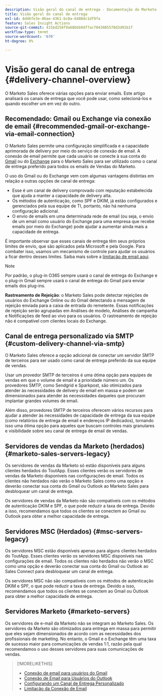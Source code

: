 ```yaml
---
description: Visão geral do canal de entrega - Documentação do Marketo - Documentação do produto
title: Visão geral do canal de entrega
exl-id: 8dd6fe3e-86ae-4361-bc0a-6488dc1df9fa
feature: Sales Insight Actions
source-git-commit: 431bd258f9a68bbb9df7acf043085578d3d91b1f
workflow-type: tm+mt
source-wordcount: '670'
ht-degree: 0%

---
```


# Visão geral do canal de entrega {#delivery-channel-overview}

O Marketo Sales oferece várias opções para enviar emails. Este artigo analisará os canais de entrega que você pode usar, como selecioná-los e quando escolher um em vez do outro.

## Recomendado: Gmail ou Exchange via conexão de email {#recommended-gmail-or-exchange-via-email-connection}

O Marketo Sales permite uma configuração simplificada e a capacidade aprimorada de delivery por meio do serviço de conexão de email. A conexão de email permite que cada usuário se conecte à sua conta do [Gmail](/help/marketo/product-docs/marketo-sales-connect/email-plugins/gmail/email-connection-for-gmail-users.md) ou do [Exchange](/help/marketo/product-docs/marketo-sales-connect/email-plugins/msc-for-outlook/email-connection-for-outlook-users.md) para o Marketo Sales para ser utilizado como o canal de entrega preferido para todos os emails de Vendas do Marketo.

O uso do Gmail ou do Exchange vem com algumas vantagens distintas em relação a outras opções de canal de entrega:

* Esse é um canal de delivery comprovado com reputação estabelecida que ajuda a manter a capacidade de delivery alta.
* Os métodos de autenticação, como SPF e DKIM, já estão configurados e gerenciados pela sua equipe de TI, portanto, não há nenhuma configuração adicional.
* O envio de emails em uma determinada rede de email (ou seja, o envio de um email como usuário do Exchange para uma empresa que recebe emails por meio do Exchange) pode ajudar a aumentar ainda mais a capacidade de entrega.

É importante observar que esses canais de entrega têm seus próprios limites de envio, que são aplicados pela Microsoft e pela Google. Para combater isso, usamos um mecanismo de controle para ajudar os usuários a ficar dentro desses limites. Saiba mais sobre a [limitação de email aqui](/help/marketo/product-docs/marketo-sales-connect/email/email-delivery/email-connection-throttling.md).

>[!NOTE]
>
>Por padrão, o plug-in O365 sempre usará o canal de entrega do Exchange e o plug-in Gmail sempre usará o canal de entrega do Gmail para enviar emails dos plug-ins.

**Rastreamento de Rejeição**: o Marketo Sales pode detectar rejeições de usuários do Exchange Online ou do Gmail detectando a mensagem de rejeição enviada para a caixa de entrada do remetente. Essas notificações de rejeição serão agrupadas em Análises de modelo, Análises de campanha e Notificações de feed ao vivo para os usuários. O rastreamento de rejeição não é compatível com clientes locais do Exchange.

## Canal de entrega personalizado via SMTP {#custom-delivery-channel-via-smtp}

O Marketo Sales oferece a opção adicional de conectar um servidor SMTP de terceiros para ser usado como canal de entrega preferido da sua equipe de vendas.

Usar um provedor SMTP de terceiros é uma ótima opção para equipes de vendas em que o volume de email é a prioridade número um. Os provedores SMTP, como Sendgrid e Sparkpost, são otimizados para atender às necessidades de delivery de email em massa e podem ser dimensionados para atender às necessidades daqueles que procuram implantar grandes volumes de email.

Além disso, provedores SMTP de terceiros oferecem vários recursos para ajudar a atender às necessidades de capacidade de entrega da sua equipe (como relatórios de entrega de email e endereços IP dedicados), tornando isso uma ótima opção para aqueles que buscam controles mais granulares e visibilidade sobre seu canal de entrega de email de vendas.

## Servidores de vendas da Marketo (herdados) {#marketo-sales-servers-legacy}

Os servidores de vendas da Marketo só estão disponíveis para alguns clientes herdados do ToutApp. Esses clientes verão os servidores de vendas da Marketo disponíveis nas configurações de email. Todos os clientes não herdados não verão o Marketo Sales como uma opção e deverão conectar sua conta do Gmail ou Outlook ao Marketo Sales para desbloquear um canal de entrega.

Os servidores de vendas da Marketo não são compatíveis com os métodos de autenticação DKIM e SPF, o que pode reduzir a taxa de entrega. Devido a isso, recomendamos que todos os clientes se conectem ao Gmail ou Outlook para obter a melhor capacidade de entrega.

## Servidores MSC (Herdados) {#msc-servers-legacy}

Os servidores MSC estão disponíveis apenas para alguns clientes herdados do ToutApp. Esses clientes verão os servidores MSC disponíveis nas configurações de email. Todos os clientes não herdados não verão o MSC como uma opção e deverão conectar sua conta do Gmail ou Outlook ao Sales Connect para desbloquear um canal de entrega.

Os servidores MSC não são compatíveis com os métodos de autenticação DKIM e SPF, o que pode reduzir a taxa de entrega. Devido a isso, recomendamos que todos os clientes se conectem ao Gmail ou Outlook para obter a melhor capacidade de entrega.

## Servidores Marketo {#marketo-servers}

Os servidores de e-mail da Marketo não se integram ao Marketo Sales. Os servidores da Marketo são otimizados para entrega em massa para permitir que eles sejam dimensionados de acordo com as necessidades dos profissionais de marketing. No entanto, o Gmail e o Exchange têm uma taxa de sucesso maior para comunicações de vendas 1:1, razão pela qual recomendamos o uso desses servidores para suas comunicações de vendas.

>[!MORELIKETHIS]
>
>* [Conexão de email para usuários do Gmail](/help/marketo/product-docs/marketo-sales-connect/email-plugins/gmail/email-connection-for-gmail-users.md)
>* [Conexão de Email para Usuários do Outlook](/help/marketo/product-docs/marketo-sales-connect/email-plugins/msc-for-outlook/email-connection-for-outlook-users.md)
>* [Configurando um Canal de Entrega Personalizado](/help/marketo/product-docs/marketo-sales-connect/email/email-delivery/setting-up-a-custom-delivery-channel.md)
>* [Limitação da Conexão de Email](/help/marketo/product-docs/marketo-sales-connect/email/email-delivery/email-connection-throttling.md)
